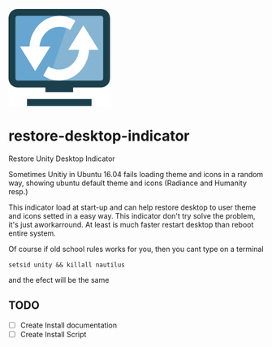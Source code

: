 ![Restore Desktop Indicator Logo](https://raw.githubusercontent.com/scaamanho/restore-desktop-indicator/master/logo.svg.png)
# restore-desktop-indicator
Restore Unity Desktop Indicator

Sometimes Unitiy in Ubuntu 16.04 fails loading theme and icons in a random way, showing ubuntu default theme and icons (Radiance and Humanity resp.)

This indicator load at start-up and can help restore desktop to user theme and icons setted in a easy way.
This indicator don't try solve the problem, it's just aworkarround.
At least is much faster restart desktop than reboot entire system.

Of course if old school rules works for you, then you cant type on a terminal

```
setsid unity && killall nautilus
```
and the efect will be the same

## TODO
* [ ] Create Install documentation 
* [ ] Create Install Script
